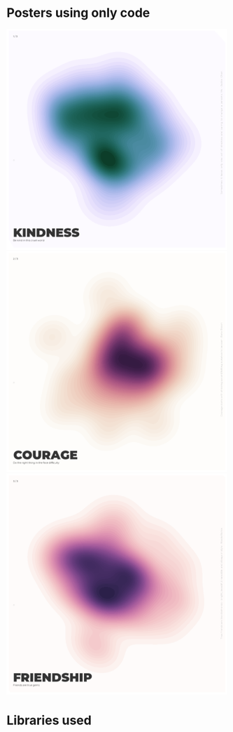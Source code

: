 # Posters using only code


<img src="https://github.com/hetnagda/hello-world-25-Homework/blob/main/week04-generative-artwork/posters/poster-1-kindness.png" width="800" height="auto">
<br/>
<img src="https://github.com/hetnagda/hello-world-25-Homework/blob/main/week04-generative-artwork/posters/poster-2-courage.png" width="800" height="auto">
<br/>
<img src="https://github.com/hetnagda/hello-world-25-Homework/blob/main/week04-generative-artwork/posters/poster-3-friendship.png" width="800" height="auto">
<br/>

# Libraries used
